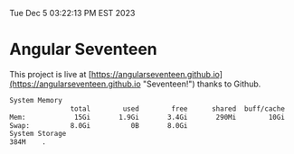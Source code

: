 Tue Dec  5 03:22:13 PM EST 2023

# Angular Seventeen


This project is live at [https://angularseventeen.github.io](https://angularseventeen.github.io "Seventeen!") thanks to Github.

```bash
System Memory
               total        used        free      shared  buff/cache   available
Mem:            15Gi       1.9Gi       3.4Gi       290Mi        10Gi        13Gi
Swap:          8.0Gi          0B       8.0Gi
System Storage
384M	.
```
```bash
